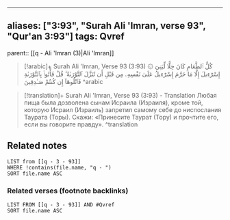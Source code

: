 
---
aliases: ["3:93", "Surah Ali 'Imran, verse 93", "Qur'an 3:93"]
tags: Qvref
---

parent:: [[q - Ali 'Imran (3)|Ali 'Imran]]

> [!arabic]+ Surah Ali 'Imran, Verse 93 (3:93)
> <span class="quran-arabic">۞ كُلُّ ٱلطَّعَامِ كَانَ حِلًّا لِّبَنِىٓ إِسْرَٰٓءِيلَ إِلَّا مَا حَرَّمَ إِسْرَٰٓءِيلُ عَلَىٰ نَفْسِهِۦ مِن قَبْلِ أَن تُنَزَّلَ ٱلتَّوْرَىٰةُ ۗ قُلْ فَأْتُوا۟ بِٱلتَّوْرَىٰةِ فَٱتْلُوهَآ إِن كُنتُمْ صَـٰدِقِينَ</span>
^arabic

> [!translation]+ Surah Ali 'Imran, Verse 93 (3:93) - Translation
> Любая пища была дозволена сынам Исраила (Израиля), кроме той, которую Исраил (Израиль) запретил самому себе до ниспослания Таурата (Торы). Скажи: «Принесите Таурат (Тору) и прочтите его, если вы говорите правду».
^translation



## Related notes
```dataview
LIST from [[q - 3 - 93]]
WHERE !contains(file.name, "q - ")
SORT file.name ASC
```

### Related verses (footnote backlinks)
```dataview
LIST FROM [[q - 3 - 93]] AND #Qvref
SORT file.name ASC
```

